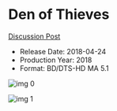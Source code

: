 # Den of Thieves

[Discussion Post](https://www.avsforum.com/threads/bass-eq-for-filtered-movies.2995212/post-56869804)

* Release Date: 2018-04-24
* Production Year: 2018
* Format: BD/DTS-HD MA 5.1

![img 0](https://i.imgur.com/ujifFNu.jpg)

![img 1](https://i.imgur.com/LZUR8Rr.png)

